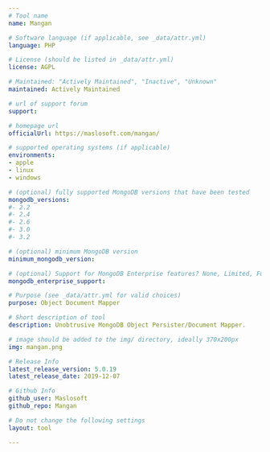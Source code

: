 ```yaml
---
# Tool name
name: Mangan

# Software language (if applicable, see _data/attr.yml)
language: PHP

# License (should be listed in _data/attr.yml)
license: AGPL

# Maintained: "Actively Maintained", "Inactive", "Unknown"
maintained: Actively Maintained

# url of support forum
support: 

# homepage url
officialUrl: https://maslosoft.com/mangan/

# supported operating systems (if applicable)
environments:
- apple
- linux
- windows

# (optional) fully supported MongoDB versions that have been tested
mongodb_versions:
#- 2.2
#- 2.4
#- 2.6
#- 3.0
#- 3.2

# (optional) minimum MongoDB version
minimum_mongodb_version:

# (optional) Support for MongoDB Enterprise features? None, Limited, Full
mongodb_enterprise_support: 

# Purpose (see _data/attr.yml for valid choices)
purpose: Object Document Mapper

# Short description of tool
description: Unobtrusive MongoDB Object Persister/Document Mapper.

# image should be added to the img/ directory, ideally 370x200px
img: mangan.png

# Release Info
latest_release_version: 5.0.19
latest_release_date: 2019-12-07

# Github Info
github_user: Maslosoft
github_repo: Mangan

# Do not change the following settings
layout: tool

---
```



